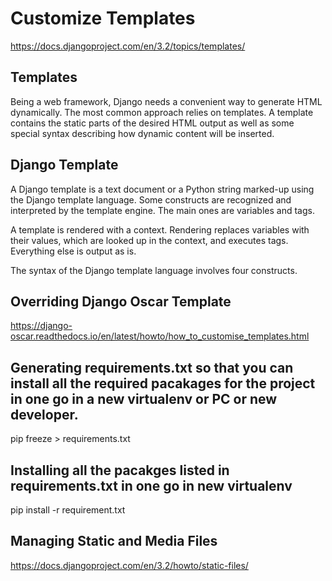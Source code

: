 # Customize Templates

https://docs.djangoproject.com/en/3.2/topics/templates/ 

## Templates

Being a web framework, Django needs a convenient way to generate HTML dynamically. The most common approach relies on templates. A template contains the static parts of the desired HTML output as well as some special syntax describing how dynamic content will be inserted. 


## Django Template

A Django template is a text document or a Python string marked-up using the Django template language. Some constructs are recognized and interpreted by the template engine. The main ones are variables and tags.

A template is rendered with a context. Rendering replaces variables with their values, which are looked up in the context, and executes tags. Everything else is output as is.

The syntax of the Django template language involves four constructs.

## Overriding Django Oscar Template

https://django-oscar.readthedocs.io/en/latest/howto/how_to_customise_templates.html

## Generating requirements.txt so that you can install all the required pacakages for the project in one go in a new virtualenv or PC or new developer.

pip freeze > requirements.txt

## Installing all the pacakges listed in requirements.txt in one go in new virtualenv

pip install -r requirement.txt

## Managing Static and Media Files

https://docs.djangoproject.com/en/3.2/howto/static-files/



